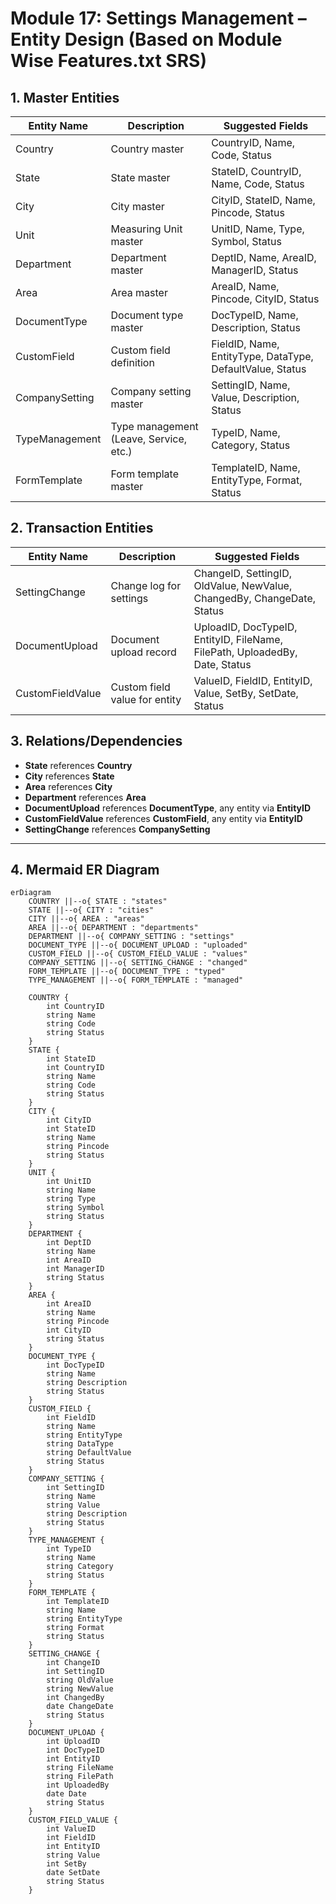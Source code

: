 # Module 17: Settings Management – Entity Design (Based on Module Wise Features.txt SRS)

## 1. Master Entities

| Entity Name     | Description                       | Suggested Fields                                         |
|-----------------|-----------------------------------|---------------------------------------------------------|
| Country         | Country master                    | CountryID, Name, Code, Status                           |
| State           | State master                      | StateID, CountryID, Name, Code, Status                  |
| City            | City master                       | CityID, StateID, Name, Pincode, Status                  |
| Unit            | Measuring Unit master             | UnitID, Name, Type, Symbol, Status                      |
| Department      | Department master                 | DeptID, Name, AreaID, ManagerID, Status                 |
| Area            | Area master                       | AreaID, Name, Pincode, CityID, Status                   |
| DocumentType    | Document type master              | DocTypeID, Name, Description, Status                    |
| CustomField     | Custom field definition           | FieldID, Name, EntityType, DataType, DefaultValue, Status|
| CompanySetting  | Company setting master            | SettingID, Name, Value, Description, Status             |
| TypeManagement  | Type management (Leave, Service, etc.) | TypeID, Name, Category, Status                        |
| FormTemplate    | Form template master              | TemplateID, Name, EntityType, Format, Status            |

## 2. Transaction Entities

| Entity Name     | Description                       | Suggested Fields                                         |
|-----------------|-----------------------------------|---------------------------------------------------------|
| SettingChange   | Change log for settings           | ChangeID, SettingID, OldValue, NewValue, ChangedBy, ChangeDate, Status |
| DocumentUpload  | Document upload record            | UploadID, DocTypeID, EntityID, FileName, FilePath, UploadedBy, Date, Status |
| CustomFieldValue| Custom field value for entity     | ValueID, FieldID, EntityID, Value, SetBy, SetDate, Status|

## 3. Relations/Dependencies

- **State** references **Country**
- **City** references **State**
- **Area** references **City**
- **Department** references **Area**
- **DocumentUpload** references **DocumentType**, any entity via **EntityID**
- **CustomFieldValue** references **CustomField**, any entity via **EntityID**
- **SettingChange** references **CompanySetting**

---

## 4. Mermaid ER Diagram

```mermaid
erDiagram
    COUNTRY ||--o{ STATE : "states"
    STATE ||--o{ CITY : "cities"
    CITY ||--o{ AREA : "areas"
    AREA ||--o{ DEPARTMENT : "departments"
    DEPARTMENT ||--o{ COMPANY_SETTING : "settings"
    DOCUMENT_TYPE ||--o{ DOCUMENT_UPLOAD : "uploaded"
    CUSTOM_FIELD ||--o{ CUSTOM_FIELD_VALUE : "values"
    COMPANY_SETTING ||--o{ SETTING_CHANGE : "changed"
    FORM_TEMPLATE ||--o{ DOCUMENT_TYPE : "typed"
    TYPE_MANAGEMENT ||--o{ FORM_TEMPLATE : "managed"

    COUNTRY {
        int CountryID
        string Name
        string Code
        string Status
    }
    STATE {
        int StateID
        int CountryID
        string Name
        string Code
        string Status
    }
    CITY {
        int CityID
        int StateID
        string Name
        string Pincode
        string Status
    }
    UNIT {
        int UnitID
        string Name
        string Type
        string Symbol
        string Status
    }
    DEPARTMENT {
        int DeptID
        string Name
        int AreaID
        int ManagerID
        string Status
    }
    AREA {
        int AreaID
        string Name
        string Pincode
        int CityID
        string Status
    }
    DOCUMENT_TYPE {
        int DocTypeID
        string Name
        string Description
        string Status
    }
    CUSTOM_FIELD {
        int FieldID
        string Name
        string EntityType
        string DataType
        string DefaultValue
        string Status
    }
    COMPANY_SETTING {
        int SettingID
        string Name
        string Value
        string Description
        string Status
    }
    TYPE_MANAGEMENT {
        int TypeID
        string Name
        string Category
        string Status
    }
    FORM_TEMPLATE {
        int TemplateID
        string Name
        string EntityType
        string Format
        string Status
    }
    SETTING_CHANGE {
        int ChangeID
        int SettingID
        string OldValue
        string NewValue
        int ChangedBy
        date ChangeDate
        string Status
    }
    DOCUMENT_UPLOAD {
        int UploadID
        int DocTypeID
        int EntityID
        string FileName
        string FilePath
        int UploadedBy
        date Date
        string Status
    }
    CUSTOM_FIELD_VALUE {
        int ValueID
        int FieldID
        int EntityID
        string Value
        int SetBy
        date SetDate
        string Status
    }
```
